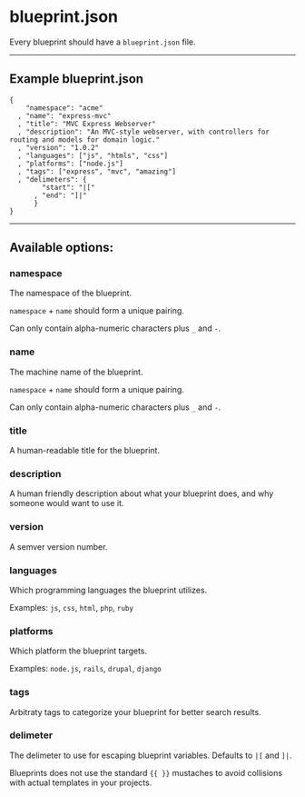 # blueprint.json #

Every blueprint should have a `blueprint.json` file.

***

## Example blueprint.json ##

    {
        "namespace": "acme"
      , "name": "express-mvc"
      , "title": "MVC Express Webserver"
      , "description": "An MVC-style webserver, with controllers for routing and models for domain logic."
      , "version": "1.0.2"
      , "languages": ["js", "htmls", "css"]
      , "platforms": ["node.js"]
      , "tags": ["express", "mvc", "amazing"]
      , "delimeters": {
	        "start": "|["
	      , "end": "]|"
		  }
    }

***

## Available options: ##

### namespace ###
The namespace of the blueprint.

`namespace` + `name` should form a unique pairing.

Can only contain alpha-numeric characters plus `_` and `-`.


### name ###
The machine name of the blueprint.

`namespace` + `name` should form a unique pairing.

Can only contain alpha-numeric characters plus `_` and `-`.


### title ###
A human-readable title for the blueprint.


### description ###
A human friendly description about what your blueprint does, and why someone would want to use it.


### version ###
A semver version number.


### languages ###
Which programming languages the blueprint utilizes.

Examples: `js`, `css`, `html`, `php`, `ruby`


### platforms ###
Which platform the blueprint targets.

Examples: `node.js`, `rails`, `drupal`, `django`


### tags ###
Arbitraty tags to categorize your blueprint for better search results.


### delimeter ###
The delimeter to use for escaping blueprint variables.  Defaults to `|[` and `]|`.

Blueprints does not use the standard `{{ }}` mustaches to avoid collisions with actual
templates in your projects.
